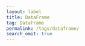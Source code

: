 ```yaml
---
layout: label
title: DataFrame
tag: DataFrame
permalink: /tags/dataframe/
search_omit: true
---
```


